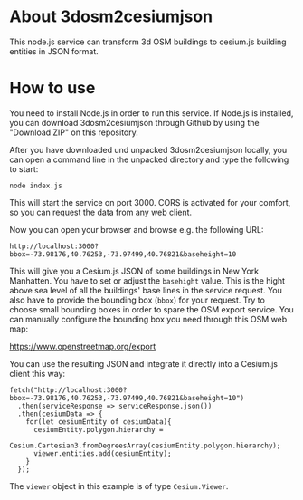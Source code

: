 # About 3dosm2cesiumjson
This node.js service can transform 3d OSM buildings to cesium.js building entities in JSON format.

# How to use
You need to install Node.js in order to run this service. If Node.js is installed, you can download 3dosm2cesiumjson through Github by using the "Download ZIP" on this repository.

After you have downloaded und unpacked 3dosm2cesiumjson locally, you can open a command line in the unpacked directory and type the following to start:

```console
node index.js
```
This will start the service on port 3000. CORS is activated for your comfort, so you can request the data from any web client.

Now you can open your browser and browse e.g. the following URL:

```console
http://localhost:3000?bbox=-73.98176,40.76253,-73.97499,40.76821&baseheight=10
```

This will give you a Cesium.js JSON of some buildings in New York Manhatten. You have to set or adjust the `basehight` value. This is the hight above sea level of all the buildings' base lines in the service request. You also have to provide the bounding box (`bbox`) for your request. Try to choose small bounding boxes in order to spare the OSM export service. You can manually configure the bounding box you need through this OSM web map:

https://www.openstreetmap.org/export

You can use the resulting JSON and integrate it directly into a Cesium.js client this way:

```console
fetch("http://localhost:3000?bbox=-73.98176,40.76253,-73.97499,40.76821&baseheight=10")
  .then(serviceResponse => serviceResponse.json())
  .then(cesiumData => {
    for(let cesiumEntity of cesiumData){
      cesiumEntity.polygon.hierarchy =
           Cesium.Cartesian3.fromDegreesArray(cesiumEntity.polygon.hierarchy);
      viewer.entities.add(cesiumEntity);
    }
  });
```
The `viewer` object in this example is of type `Cesium.Viewer`.
